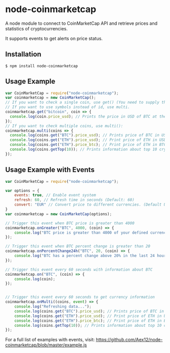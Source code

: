 # node-coinmarketcap

A node module to connect to CoinMarketCap API and retrieve prices and statistics of cryptocurrencies.

It supports events to get alerts on price status.

## Installation

```console
$ npm install node-coinmarketcap
```

## Usage Example
```js
var CoinMarketCap = require("node-coinmarketcap");
var coinmarketcap = new CoinMarketCap();
// If you want to check a single coin, use get() (You need to supply the coinmarketcap id of the cryptocurrency, not the symbol)
// If you want to use symbols instead of id, use multi.
coinmarketcap.get("bitcoin", coin => {
  console.log(coin.price_usd); // Prints the price in USD of BTC at the moment.
});
// If you want to check multiple coins, use multi():
coinmarketcap.multi(coins => {
  console.log(coins.get("BTC").price_usd); // Prints price of BTC in USD
  console.log(coins.get("ETH").price_usd); // Print price of ETH in USD
  console.log(coins.get("ETH").price_btc); // Print price of ETH in BTC
  console.log(coins.getTop(10)); // Prints information about top 10 cryptocurrencies
});
```
## Usage Example with Events

```js
var CoinMarketCap = require("node-coinmarketcap");

var options = {
	events: true, // Enable event system
	refresh: 60, // Refresh time in seconds (Default: 60)
	convert: "EUR" // Convert price to different currencies. (Default USD)
}
var coinmarketcap = new CoinMarketCap(options);

// Trigger this event when BTC price is greater than 4000
coinmarketcap.onGreater("BTC", 4000, (coin) => {
	console.log("BTC price is greater than 4000 of your defined currency");
});

// Trigger this event when BTC percent change is greater than 20
coinmarketcap.onPercentChange24h("BTC", 20, (coin) => {
	console.log("BTC has a percent change above 20% in the last 24 hours");
});

// Trigger this event every 60 seconds with information about BTC
coinmarketcap.on("BTC", (coin) => {
	console.log(coin);
});


// Trigger this event every 60 seconds to get currency information
coinmarketcap.onMulti((coins, event) => {
	console.log("Refreshing data...");
    console.log(coins.get("BTC").price_usd); // Prints price of BTC in USD
    console.log(coins.get("ETH").price_usd); // Print price of ETH in USD
    console.log(coins.get("ETH").price_btc); // Print price of ETH in BTC
    console.log(coins.getTop(10)); // Prints information about top 10 cryptocurrencies
});

```
For a full list of examples with events, visit: https://github.com/Aex12/node-coinmarketcap/blob/master/example.js
